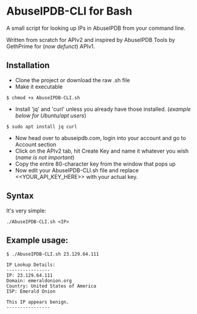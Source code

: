 # AbuseIPDB-CLI for Bash
A small script for looking up IPs in AbuseIPDB from your command line.

Written from scratch for APIv2 and inspired by AbuseIPDB Tools by GethPrime for (*now defunct*) APIv1.

## Installation
* Clone the project or download the raw .sh file
* Make it executable
```
$ chmod +x AbuseIPDB-CLI.sh
```
* Install 'jq' and 'curl' unless you already have those installed. (*example below for Ubuntu/apt users*)
```
$ sudo apt install jq curl
```
* Now head over to abuseipdb.com, login into your account and go to Account section
* Click on the APIv2 tab, hit Create Key and name it whatever you wish (*name is not important*)
* Copy the entire 80-character key from the window that pops up
* Now edit your AbuseIPDB-CLI.sh file and replace <<YOUR_API_KEY_HERE>> with your actual key.

## Syntax
It's very simple:
```
./AbuseIPDB-CLI.sh <IP>
```

## Example usage:
```
$ ./AbuseIPDB-CLI.sh 23.129.64.111

IP Lookup Details:
----------------
IP: 23.129.64.111
Domain: emeraldonion.org
Country: United States of America
ISP: Emerald Onion

This IP appears benign.
----------------
```
